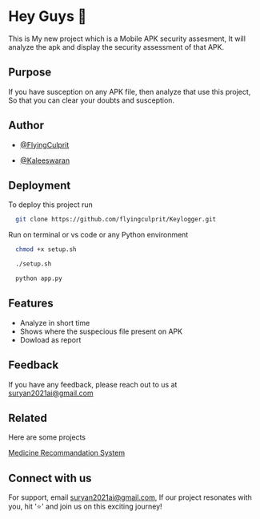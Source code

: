 
# Hey Guys 🤟

This is My new project which is a Mobile APK security assesment, It will analyze the apk and display the security assessment of that APK.

## Purpose

If you have susception on any APK file, then analyze that use this project, So that you can clear your doubts and susception.


## Author

- [@FlyingCulprit](https://www.github.com/flyingculprit)

- [@Kaleeswaran](https://github.com/kaleeswara678)
## Deployment

To deploy this project run

```bash
  git clone https://github.com/flyingculprit/Keylogger.git
```
Run on terminal or vs code or any Python environment
```bash
  chmod +x setup.sh

```
```bash
  ./setup.sh
```
```bash
  python app.py
```

## Features

- Analyze in short time
- Shows where the suspecious file present on APK
- Dowload as report



## Feedback

If you have any feedback, please reach out to us at suryan2021ai@gmail.com


## Related

Here are some projects

[Medicine Recommandation System](https://github.com/flyingculprit/Medicine-Recommandation-System)


## Connect with us 

For support, email suryan2021ai@gmail.com, If our project resonates with you, hit '⭐' and join us on this exciting journey!

